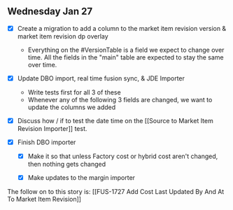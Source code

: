 
## Wednesday Jan 27
 - [x] Create a migration to add a column to the market item revision version & market item revision dp overlay
	- Everything on the #VersionTable is a field we expect to change over time. All the fields in the "main" table are expected to stay the same over time.
- [x] Update DBO import, real time fusion sync, & JDE Importer
	- Write tests first for all 3 of these
	- Whenever any of the following 3 fields are changed, we want to update the columns we added
- [x] Discuss how / if to test the date time on the [[Source to Market Item Revision Importer]] test.

- [x] Finish DBO importer 
	- [x] Make it so that unless Factory cost or hybrid cost aren't changed, then nothing gets changed
	- [x] Make updates to the margin importer


The follow on to this story is: [[FUS-1727 Add Cost Last Updated By And At To Market Item Revision]]